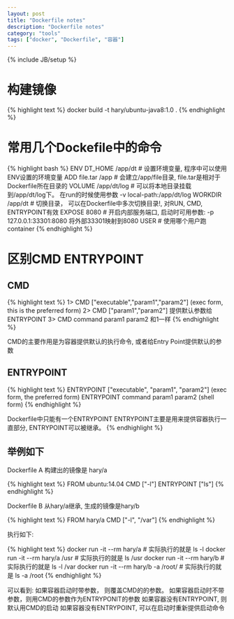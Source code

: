 ```yaml
---
layout: post
title: "Dockerfile notes"
description: "Dockerfile notes"
category: "tools"
tags: ["docker", "Dockerfile", "容器"]
---
```


{% include JB/setup %}


# 构建镜像

{% highlight text %} 
docker build -t hary/ubuntu-java8:1.0  .
{% endhighlight %} 

# 常用几个Dockefile中的命令

{% highlight bash %} 
ENV  DT_HOME  /app/dt  # 设置环境变量, 程序中可以使用ENV设置的环境变量
ADD  file.tar /app     # 会建立/app/file目录, file.tar是相对于Dockerfile所在目录的
VOLUME  /app/dt/log    # 可以将本地目录挂载到/app/dt/log下。 在run的时候使用参数 -v local-path:/app/dt/log
WORKDIR /app/dt        # 切换目录， 可以在Dockerfile中多次切换目录!, 对RUN, CMD, ENTRYPOINT有效
EXPOSE 8080            # 开启内部服务端口, 启动时可用参数:  -p 127.0.0.1:33301:8080 将外部33301映射到8080
USER                   # 使用哪个用户跑container
{% endhighlight %} 

# 区别CMD ENTRYPOINT

## CMD

{% highlight text %} 
1> CMD ["executable","param1","param2"] (exec form, this is the preferred form)
2> CMD ["param1","param2"]  提供默认参数给ENTRYPOINT
3> CMD command param1 param2 和1一样
{% endhighlight %} 

CMD的主要作用是为容器提供默认的执行命令, 或者给Entry Point提供默认的参数

## ENTRYPOINT

{% highlight text %} 
ENTRYPOINT ["executable", "param1", "param2"] (exec form, the preferred form)
ENTRYPOINT command param1 param2 (shell form)
{% endhighlight %} 

Dockerfile中只能有一个ENTRYPOINT
ENTRYPOINT主要是用来提供容器执行一直部分, ENTRYPOINT可以被继承。 
{% endhighlight %} 

## 举例如下

Dockerfile A 构建出的镜像是 hary/a

{% highlight text %} 
FROM ubuntu:14.04
CMD ["-l"]
ENTRYPOINT ["ls"]
{% endhighlight %} 

Dockerfile B 从hary/a继承, 生成的镜像是hary/b

{% highlight text %} 
FROM hary/a
CMD ["-l", "/var"]
{% endhighlight %} 

执行如下:

{% highlight text %} 
docker run -it  --rm hary/a        # 实际执行的就是 ls -l
docker run -it  --rm hary/a  /usr  # 实际执行的就是 ls /usr
docker run -it  --rm hary/b        # 实际执行的就是 ls -l /var
docker run -it  --rm hary/b -a /root/  # 实际执行的就是 ls -a /root
{% endhighlight %} 

可以看到:
如果容器启动时带参数， 则覆盖CMD的的参数。
如果容器启动时不带参数，则用CMD的参数作为ENTRYPONIT的参数
如果容器没有ENTRYPOINT, 则默认用CMD的启动
如果容器没有ENTRYPOINT, 可以在启动时重新提供启动命令













